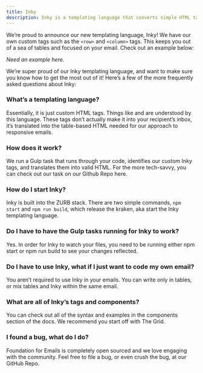 ```yaml
---
title: Inky
description: Inky is a templating language that converts simple HTML tags into the complex table HTML required for emails.
---
```


We’re proud to announce our new templating language, Inky! We have our own custom tags such as the `<row>` and `<column>` tags. This keeps you out of a sea of tables and focused on your email. Check out an example below:

*Need an example here.*

We’re super proud of our Inky templating language, and want to make sure you know how to get the most out of it! Here’s a few of the more frequently asked questions about Inky:

### What’s a templating language?

Essentially, it is just custom HTML tags. Things like <row> and <columns> are understood by this language. These tags don’t actually make it into your recipient’s inbox, it’s translated into the table-based HTML needed for our approach to responsive emails.

### How does it work?

We run a Gulp task that runs through your code, identifies our custom Inky tags, and translates them into valid HTML. For the more tech-savvy, you can check out our task on our Github Repo here.

### How do I start Inky?

Inky is built into the ZURB stack.  There are two simple commands, `npm start` and `npm run build`, which  release the kraken, aka start the Inky templating language.

### Do I have to have the Gulp tasks running for Inky to work?

Yes. In order for Inky to watch your files, you need to be running either npm start or npm run build to see your changes reflected.

### Do I have to use Inky, what if I just want to code my own email?

You aren’t required to use Inky in your emails. You can write only in tables, or mix tables and Inky within the same email.

### What are all of Inky’s tags and components?

You can check out all of the syntax and examples in the components section of the docs. We recommend you start off with The Grid.

### I found a bug, what do I do?

Foundation for Emails is completely open sourced and we love engaging with the community. Feel free to file a bug, or even crush the bug, at our GitHub Repo.
